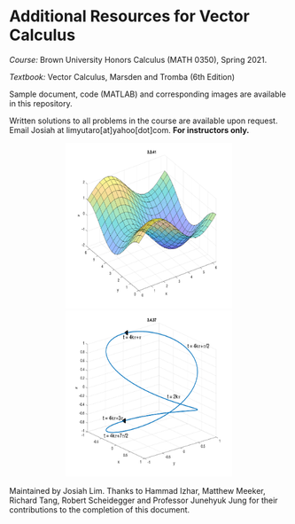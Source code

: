 # Additional Resources for Vector Calculus

*Course:* Brown University Honors Calculus (MATH 0350), Spring 2021.

*Textbook:* Vector Calculus, Marsden and Tromba (6th Edition)

Sample document, code (MATLAB) and corresponding images are available in this repository.

Written solutions to all problems in the course are available upon request. Email Josiah at limyutaro[at]yahoo[dot]com. __For instructors only.__

<p align="center">
<img src="/chapter3/images/ex-3-3-41.png" width="300" height="300"> <img src="/chapter3/images/ex-3-4-37.png" width="300" height="300">
</p>

Maintained by Josiah Lim. 
Thanks to Hammad Izhar, Matthew Meeker, Richard Tang, Robert Scheidegger and Professor Junehyuk Jung for their contributions to the completion of this document.
